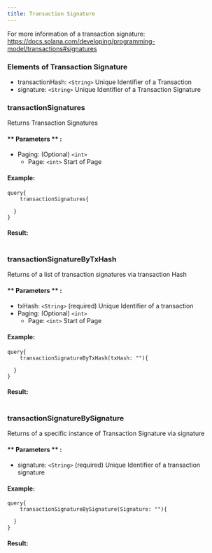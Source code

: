```yaml
---
title: Transaction Signature
---
```


For more information of a transaction signature: https://docs.solana.com/developing/programming-model/transactions#signatures

### Elements of Transaction Signature
* transactionHash: `<String>` Unique Identifier of a Transaction
* signature: `<String>` Unique Identifier of a Transaction Signature

### transactionSignatures
Returns Transaction Signatures


#### ** Parameters ** : 
* Paging: (Optional) `<int>` 
  - Page: `<int>` Start of Page 


#### Example:
```
query{
	transactionSignatures{
  
  }
}
```

#### Result:
```

```

### transactionSignatureByTxHash
Returns of a list of transaction signatures via transaction Hash


#### ** Parameters ** : 
* txHash: `<String>` (required) Unique Identifier of a transaction 
* Paging: (Optional) `<int>` 
  - Page: `<int>` Start of Page 

#### Example:
```
query{
	transactionSignatureByTxHash(txHash: ""){
  
  }
}
```

#### Result:
```

```

### transactionSignatureBySignature
Returns of a specific instance of Transaction Signature via signature


#### ** Parameters ** : 
* signature: `<String>` (required) Unique Identifier of a transaction signature 


#### Example:
```
query{
	transactionSignatureBySignature(Signature: ""){
  
  }
}
```

#### Result:
```

```